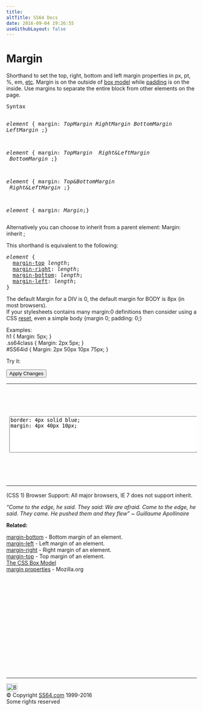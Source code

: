 ```yaml
---
title:
altTitle: SS64 Docs
date: 2016-09-04 19:26:55
useGithubLayout: false
---
```

<!-- #BeginLibraryItem "/Library/head_css.lbi" --><!-- #EndLibraryItem --><h1>Margin</h1>
<p>Shorthand to set the top, right, bottom and left margin properties in <span class="code">px, pt, %, em,</span> <a href="syntax-units.html">etc</a>. Margin is on the outside of <a href="syntax-box-model.html">box model</a> while <a href="padding.html">padding</a> is on the inside. Use margins to separate the entire block from other elements on the page.</p>
<pre>Syntax<i>

element</i> { margin: <i>TopMargin RightMargin BottomMargin LeftMargin </i>;}

<i>element</i> { margin: <i>TopMargin &nbsp;Right&amp;LeftMargin &nbsp;BottomMargin </i>;}

<i>element</i> { margin: <i>Top&amp;BottomMargin &nbsp;Right&amp;LeftMargin </i>;}

<i>element</i> { margin:<i> Margin</i>;}
</pre>
<p>Alternatively you can choose to inherit from a parent element:<span class="code"> Margin: inherit ;</span></p>
<p>This shorthand is equivalent to the following:<br>
</p>
<pre><i>element</i> {
  <a href="margin-top.html">margin-top</a> <i>length</i>;
  <a href="margin-right.html">margin-right</a>: <i>length</i>;
  <a href="margin-bottom.html">margin-bottom</a>: <i>length</i>;
  <a href="margin-left.html">margin-left</a>: <i>length</i>;
}</pre>
<p>The default Margin for a DIV is 0, the default margin for BODY is 8px (in most browsers).<br>
If your stylesheets contains many <span class="code">margin:0</span> definitions then consider using a CSS <a href="http://meyerweb.com/eric/thoughts/2011/01/03/reset-revisited/">reset</a>, even a simple<span class="code"> body {margin 0; padding: 0;}</span></p>
<p>Examples:<br>
  <span class="code">h1 { Margin: 5px;  }<br>
.ss64class { Margin: 2px 5px; }</span><br>
    <span class="code">#SS64id { Margin: 2px 50px 10px 75px;  }</span>    <br>
</p>
<p>Try it:</p><input type="button" onclick="ApplyStyle()" value="Apply Changes">
<table>
  <tbody><tr>
    <td><textarea name="tryit" id="trycode" cols="60" rows="6" onfocus="this.style.background='#fff';" onblur="this.style.background='#eee';" tabindex="1">border: 4px solid blue;
margin: 4px 40px 10px;
</textarea></td>
    <td><div style="border: 1px solid red"><div id="tryresult">This is a sample of text with a CSS border shown in red, containing a second DIV that we can format with CSS.</div></div></td>
  </tr>
</tbody></table>
<p>(CSS 1) Browser Support:  All major browsers, IE 7 does not support <span class="code">inherit</span>.</p>
<p class="quote"><i>“Come to the edge, he said. They said: We are afraid. Come to the edge, he said. They came. He pushed them and they flew” ~ Guillaume Apollinaire</i></p><p><b>Related:</b></p>
<p><a href="margin-bottom.html">margin-bottom</a> - Bottom margin of an element.<br>
<a href="margin-left.html">margin-left</a> - Left margin of an element.<br>
<a href="margin-right.html">margin-right</a> - Right margin of an element.<br>
<a href="margin-top.html">margin-top</a> - Top margin of an element.<br>
<a href="syntax-box-model.html">The CSS Box Model</a><br>
<a href="https://developer.mozilla.org/en-US/docs/CSS/margin">margin properties</a> - Mozilla.org</p><!-- #BeginLibraryItem "/Library/foot_css.lbi" --><p>
<!-- CSS -->
<ins class="adsbygoogle" style="display:inline-block;width:300px;height:250px" data-ad-client="ca-pub-6140977852749469" data-ad-slot="2739097502"></ins>
<script>
(adsbygoogle = window.adsbygoogle || []).push({});
</script></p>
<hr>
<div id="bl" class="footer"><a href="margin.html#"><img src="../images/top.png" width="30" height="22" alt="Back to the Top"></a></div>
<div id="br" class="footer, tagline">© Copyright <a href="../index.html">SS64.com</a> 1999-2016<br>
Some rights reserved</div><!-- #EndLibraryItem -->

